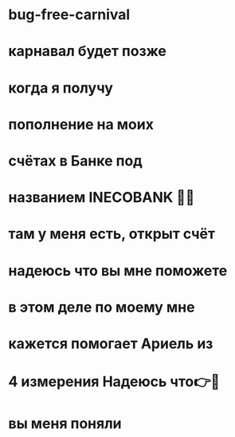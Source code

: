 # bug-free-carnival
# карнавал будет позже

# когда я получу
# пополнение на моих

# счётах в Банке под
# названием INECOBANK 🐶🙋

# там у меня есть, открыт счёт
# надеюсь что вы мне поможете

# в этом деле по моему мне 
# кажется помогает Ариель из

# 4 измерения Надеюсь что👉🙋
# вы меня поняли
